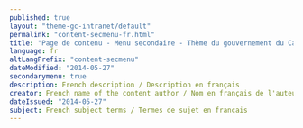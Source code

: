 ```yaml
---
published: true
layout: "theme-gc-intranet/default"
permalink: "content-secmenu-fr.html"
title: "Page de contenu - Menu secondaire - Thème du gouvernement du Canada pour les sites intranet"
language: fr
altLangPrefix: "content-secmenu"
dateModified: "2014-05-27"
secondarymenu: true
description: French description / Description en français
creator: French name of the content author / Nom en français de l'auteur du contenu
dateIssued: "2014-05-27"
subject: French subject terms / Termes de sujet en français
---
```


